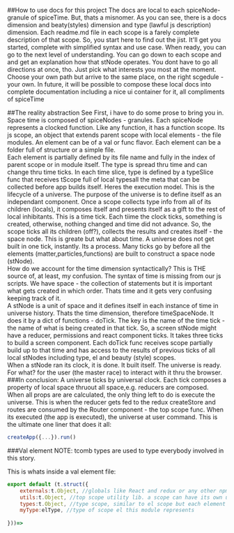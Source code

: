 
##How to use docs for this project
The docs are local to each spiceNode-granule of spiceTime. But, thats a misnomer. As you can see,
there is a docs dimension and beaty(styles) dimension and type (lawful js description) dimension.
Each readme.md file in each scope is a farely complete description of that scope. So, you start here to find out the jist. 
It'll get you started, complete with simplified syntax and use case. When ready, you can go to the next level of understanding.
You can go down to each scope and and get an explanation how that stNode operates. You dont have to go all directions at once, tho. 
Just pick what interests you most at the moment. Choose your own path but arrive to the same place, on the right scgedule - your own.
In future, it will be possible to compose these local docs into complete documentation including a nice ui container for it, all 
compliments of spiceTime

##The reality abstraction
See 
First, i have to do some prose to bring you in. <br>
Space time is composed of spiceNodes - granules. Each spiceNode represents a clocked function. Like any function, it has a function scope.
Its js scope, an object that extends parent scope with local elements - the file modules. An element can be of a val or func flavor.
Each element can be a folder full of structure or a simple file.  <br>
Each element is partially defined by its file name and fully in the index of parent scope or in module itself.
The type is spread thru time and can change thru time ticks. In each time slice, 
type is defined by a typeSlice func that receives tScope full of local typesall the meta that can be collected before app builds itself.
Heres the execution model. This is the lifecycle of a universe. The purpose of the universe is to define itself as an independant component.
Once a scope collects type info from all of its children (locals), it composes itself and presents itself as a gift to the rest of local
inhibitants. This is a time tick. Each tiime the clock ticks, something is created, otherwise, nothing changed and time did not advance.
So, the scope ticks all its children (off?), collects the results and creates itself - the space node.
This is greate but what about time. A universe does not get built in one tick, instantly. Its a process. Many ticks go by before all the 
elements (matter,particles,functions) are built to construct a space node (stNode). <br>
How do we account for the time dimension syntactically? This is THE source of, at least, my confusion. The syntax of time is missing 
from our js scripts. We have space - the collection of statements but it is important what gets created in which order. Thats time and
it gets very confusing keeping track of it.<br>
A stNode is a unit of space and it defines itself in each instance of time in universe history. Thats the time dimension, therefore timeSpaceNode.
It does it by a dict of functions - doTick. The key is the name of the time tick - the name of what is being created in that tick. So, a screen
stNode might have a reducer, permissions and react component ticks. It takes three ticks to build a screen component. Each doTick func
receives scope partially build up to that time and has access to the results of previous ticks of all local stNodes including type, el and 
beauty (style) scopes.<br>
When a stNode ran its clock, it is done. It built itself. The universe is ready. For what? for the user (the master race) to interact with it thru 
the browser. <br>
###In conclusion:
A universe ticks by universal clock. Each tick composes a property of local space thruout all space,e.g. reducers are composed. When all props are
are calculated,  the only thing left to do is execute the universe. This is when the reducer gets fed to the redux createStore and
routes are consumed by the Router component - the top scope func. When its executed (the app is executed), the universe at user command.
This is the ultimate one liner that does it all:
````javascript
createApp({...}).run()
````


###Val element
NOTE: tcomb types are used to type everybody involved in this story.

This is whats inside a val element file:
````javascript
export default (t.struct({
    externals:t.Object, //globals like React and redux or any other npm or meteor package
    utils:t.Object, //top scope utility lib. a scope can have its own utility but it will be placed into scope as any element
    types:t.Object, //type scope, similar to el scope but each element is type of el
    myType:elType, //type of scope el this module represents
    
}))=>

